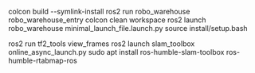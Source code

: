 colcon build --symlink-install
ros2 run robo_warehouse robo_warehouse_entry
colcon clean workspace
ros2 launch robo_warehouse minimal_launch_file.launch.py
source install/setup.bash

ros2 run tf2_tools view_frames
ros2 launch slam_toolbox online_async_launch.py
sudo apt install ros-humble-slam-toolbox ros-humble-rtabmap-ros
